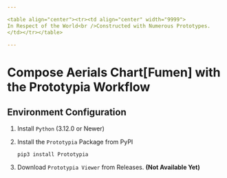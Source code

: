 ```yaml
---

<table align="center"><tr><td align="center" width="9999">
In Respect of the World<br />Constructed with Numerous Prototypes.
</td></tr></table>

---
```


# Compose Aerials Chart[Fumen] with the Prototypia Workflow

## Environment Configuration

1. Install `Python` (3.12.0 or Newer)

2. Install the `Prototypia` Package from PyPI
   
   ```shell
   pip3 install Prototypia
   ```

3. Download `Prototypia Viewer` from Releases.  **(Not Available Yet)**  


